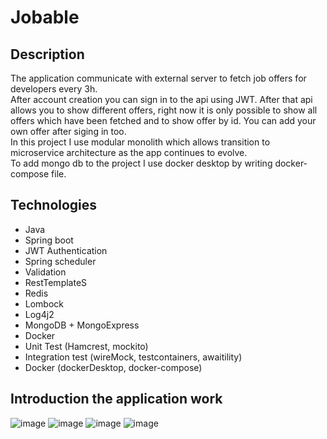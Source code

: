 # Jobable
## Description
The application communicate with external server to fetch job offers for developers every 3h. <br>
After account creation you can sign in to the api using JWT. After that api allows you to show different offers, right now it is only possible to show all offers which have been fetched
and to show offer by id. You can add your own offer after siging in too.<br>
In this project I use modular monolith which allows transition to microservice architecture as the app continues to evolve. <br>
To add mongo db to the project I use docker desktop by writing docker-compose file.
## Technologies 
- Java 
- Spring boot
- JWT Authentication
- Spring scheduler
- Validation
- RestTemplateS
- Redis
- Lombock
- Log4j2
- MongoDB + MongoExpress
- Docker
- Unit Test (Hamcrest, mockito)
- Integration test (wireMock, testcontainers, awaitility)
- Docker (dockerDesktop, docker-compose)
## Introduction the application work
![image](https://github.com/user-attachments/assets/080bc3c5-b0f8-4a1b-9427-e92e8b268a17)
![image](https://github.com/user-attachments/assets/81518abe-2920-4ae9-9dff-185714878e01)
![image](https://github.com/user-attachments/assets/bac27c16-29d9-4ab1-862f-fd41c5157dad)
![image](https://github.com/user-attachments/assets/b6112cfe-a967-46b8-bcef-e09c547e492e)





